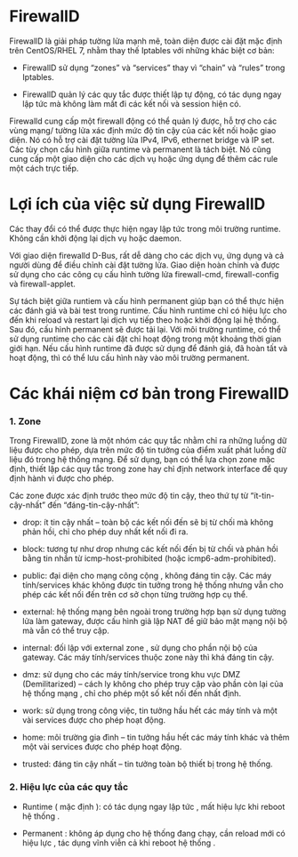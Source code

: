 # FirewallD

FirewallD là giải pháp tường lửa mạnh mẽ, toàn diện được cài đặt mặc định trên CentOS/RHEL 7, nhằm thay thế Iptables với những khác biệt cơ bản:

- FirewallD sử dụng “zones” và “services” thay vì “chain” và “rules” trong Iptables.

- FirewallD quản lý các quy tắc được thiết lập tự động, có tác dụng ngay lập tức mà không làm mất đi các kết nối và session hiện có.

Firewalld cung cấp một firewall động có thể quản lý được, hỗ trợ cho các vùng mạng/ tường lửa xác định mức độ tin cậy của các kết nối hoặc giao diện. Nó có hỗ trợ cài đặt tường lửa IPv4, IPv6, ethernet bridge và IP set. Các tùy chọn cấu hình giữa runtime và  permanent là tách biệt. Nó cũng cung cấp một giao diện cho các dịch vụ hoặc ứng dụng để thêm các rule một cách trực tiếp.

# Lợi ích của việc sử dụng FirewallD

Các thay đổi có thể được thực hiện ngay lập tức trong môi trường runtime. Không cần khởi động lại dịch vụ hoặc daemon.

Với giao diện firewalld D-Bus, rất dễ dàng cho các dịch vụ, ứng dụng và cả người dùng để điều chỉnh cài đặt tường lửa. Giao diện hoàn chỉnh và được sử dụng cho các công cụ cấu hình tường lửa firewall-cmd, firewall-config và firewall-applet.

Sự tách biệt giữa runtiem và cấu hình permanent giúp bạn có thể thực hiện các đánh giá và bài test trong runtime. Cấu hình runtime chỉ có hiệu lực cho đến khi reload và restart lại dịch vụ tiếp theo hoặc khởi động lại hệ thống. Sau đó, cấu hình permanent sẽ được tải lại. Với môi trường runtime, có thể sử dụng runtime cho các cài đặt chỉ hoạt động trong một khoảng thời gian giới hạn. Nếu cấu hình runtime đã được sử dụng để đánh giá, đã hoàn tất và hoạt động, thì có thể lưu cấu hình này vào môi trường permanent. 

# Các khái niệm cơ bản trong FirewallD

### 1. Zone

Trong FirewallD, zone là một nhóm các quy tắc nhằm chỉ ra những luồng dữ liệu được cho phép, dựa trên mức độ tin tưởng của điểm xuất phát luồng dữ liệu đó trong hệ thống mạng. Để sử dụng, bạn có thể lựa chọn zone mặc định, thiết lập các quy tắc trong zone hay chỉ định network interface để quy định hành vi được cho phép.

Các zone được xác định trước theo mức độ tin cậy, theo thứ tự từ “ít-tin-cậy-nhất” đến “đáng-tin-cậy-nhất”:

- drop: ít tin cậy nhất – toàn bộ các kết nối đến sẽ bị từ chối mà không phản hồi, chỉ cho phép duy nhất kết nối đi ra.

- block: tương tự như drop nhưng các kết nối đến bị từ chối và phản hồi bằng tin nhắn từ icmp-host-prohibited (hoặc icmp6-adm-prohibited).

- public: đại diện cho mạng công cộng , không đáng tin cậy. Các máy tính/services khác không được tin tưởng trong hệ thống nhưng vẫn cho phép các kết nối đến trên cơ sở chọn từng trường hợp cụ thể.

- external: hệ thống mạng bên ngoài trong trường hợp bạn sử dụng tường lửa làm gateway, được cấu hình giả lập NAT để giữ bảo mật mạng nội bộ mà vẫn có thể truy cập.

- internal: đối lập với external zone , sử dụng cho phần nội bộ của gateway. Các máy tính/services thuộc zone này thì khá đáng tin cậy.

- dmz: sử dụng cho các máy tính/service trong khu vực DMZ (Demilitarized) – cách ly không cho phép truy cập vào phần còn lại của hệ thống mạng , chỉ cho phép một số kết nối đến nhất định.

- work: sử dụng trong công việc, tin tưởng hầu hết các máy tính và một vài services được cho phép hoạt động.

- home: môi trường gia đình – tin tưởng hầu hết các máy tính khác và thêm một vài services được cho phép hoạt động.

- trusted: đáng tin cậy nhất – tin tưởng toàn bộ thiết bị trong hệ thống.

### 2. Hiệu lực của các quy tắc

- Runtime ( mặc định ): có tác dụng ngay lập tức , mất hiệu lực khi reboot hệ thống .

- Permanent : không áp dụng cho hệ thống đang chạy, cần reload mới có hiệu lực , tác dụng vĩnh viễn cả khi reboot hệ thống .
